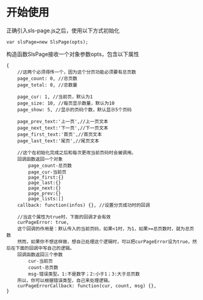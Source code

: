 # 开始使用

正确引入sls-page.js之后，使用以下方式初始化

    var slsPage=new SlsPage(opts);

构造函数SlsPage接收一个对象参数opts，包含以下属性

	{
		//这两个必须得传一个，因为这个分页功能必须要有总页数
		page_count: 0, //总页数
		page_total: 0, //总数量

		page_cur: 1, //当前页，默认为1
		page_size: 10, //每页显示数量，默认为10
		page_show: 5, //显示的页码个数，默认显示5个页码

		page_prev_text:'上一页',//上一页文本
		page_next_text:'下一页',//下一页文本
		page_first_text:'首页',//首页文本
		page_last_text:'尾页',//尾页文本
		
		//这个在初始化完成之后和每次更改当前页码时会被调用。
		回调函数返回一个对象
			page_count-总页数
			page_cur-当前页
			page_first:{}
			page_last:{}
			page_next:{}
			page_prev:{}
			page_lists:[]
		callback: function(infos) {}, //设置分页成功时的回调
		
		//当这个属性为true时，下面的回调才会有效
		curPageError: true,
		这个回调的作用是：默认传入的当前页码，如果<1时，为1，如果>=总页数时，就为总页数
		然而，如果你不想这样做，想自己处理这个逻辑时，可以把curPageError设为true，然后在下面的回调中写自己的逻辑。
		回调函数返回三个参数
			cur-当前页
			count-总页数
			msg-错误类型。1:不是数字；2:小于1；3:大于总页数
		所以，你可以根据错误类型，自己来处理逻辑。
		curPageErrorCallback: function(cur, count, msg) {},
	}

	